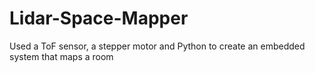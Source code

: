# Lidar-Space-Mapper
Used a ToF sensor, a stepper motor and Python to create an embedded system that maps a room
